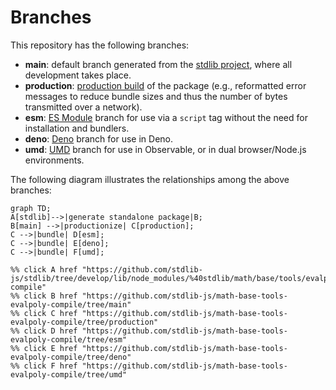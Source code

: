<!--

@license Apache-2.0

Copyright (c) 2022 The Stdlib Authors.

Licensed under the Apache License, Version 2.0 (the "License");
you may not use this file except in compliance with the License.
You may obtain a copy of the License at

    http://www.apache.org/licenses/LICENSE-2.0

Unless required by applicable law or agreed to in writing, software
distributed under the License is distributed on an "AS IS" BASIS,
WITHOUT WARRANTIES OR CONDITIONS OF ANY KIND, either express or implied.
See the License for the specific language governing permissions and
limitations under the License.

-->

# Branches

This repository has the following branches:

-   **main**: default branch generated from the [stdlib project][stdlib-url], where all development takes place.
-   **production**: [production build][production-url] of the package (e.g., reformatted error messages to reduce bundle sizes and thus the number of bytes transmitted over a network).
-   **esm**: [ES Module][esm-url] branch for use via a `script` tag without the need for installation and bundlers.
-   **deno**: [Deno][deno-url] branch for use in Deno.
-   **umd**: [UMD][umd-url] branch for use in Observable, or in dual browser/Node.js environments.

The following diagram illustrates the relationships among the above branches:

```mermaid
graph TD;
A[stdlib]-->|generate standalone package|B;
B[main] -->|productionize| C[production];
C -->|bundle| D[esm];
C -->|bundle| E[deno];
C -->|bundle| F[umd];

%% click A href "https://github.com/stdlib-js/stdlib/tree/develop/lib/node_modules/%40stdlib/math/base/tools/evalpoly-compile"
%% click B href "https://github.com/stdlib-js/math-base-tools-evalpoly-compile/tree/main"
%% click C href "https://github.com/stdlib-js/math-base-tools-evalpoly-compile/tree/production"
%% click D href "https://github.com/stdlib-js/math-base-tools-evalpoly-compile/tree/esm"
%% click E href "https://github.com/stdlib-js/math-base-tools-evalpoly-compile/tree/deno"
%% click F href "https://github.com/stdlib-js/math-base-tools-evalpoly-compile/tree/umd"
```

[stdlib-url]: https://github.com/stdlib-js/stdlib/tree/develop/lib/node_modules/%40stdlib/math/base/tools/evalpoly-compile
[production-url]: https://github.com/stdlib-js/math-base-tools-evalpoly-compile/tree/production
[deno-url]: https://github.com/stdlib-js/math-base-tools-evalpoly-compile/tree/deno
[umd-url]: https://github.com/stdlib-js/math-base-tools-evalpoly-compile/tree/umd
[esm-url]: https://github.com/stdlib-js/math-base-tools-evalpoly-compile/tree/esm